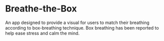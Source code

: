 # Breathe-the-Box

An app designed to provide a visual for users to match their breathing according to box-breathing technique. Box breathing has been reported to help ease stress and calm the mind.
